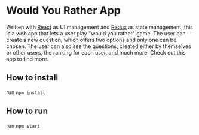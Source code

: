 # Would You Rather App

Written with [React](https://reactjs.org/) as UI management and [Redux](https://redux.js.org/) as state management, this is a web app that lets a user play "would you rather" game. The user can create a new question, which offers two options and only one can be chosen. The user can also see the questions, created either by themselves or other users, the ranking for each user, and much more. Check out this app to find more.

## How to install

run `npm install`

## How to run

run `npm start`
